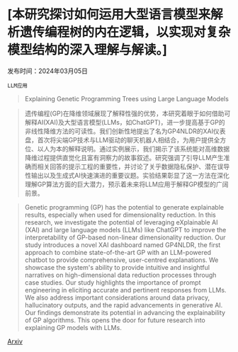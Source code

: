 # [本研究探讨如何运用大型语言模型来解析遗传编程树的内在逻辑，以实现对复杂模型结构的深入理解与解读。]

发布时间：2024年03月05日

`LLM应用`

> Explaining Genetic Programming Trees using Large Language Models

> 遗传编程(GP)在降维领域展现了解释性强的优势，本研究着眼于如何借助可解释AI(XAI)及大型语言模型(LLMs，如ChatGPT)，进一步提高基于GP的非线性降维方法的可读性。我们创新性地提出了名为GP4NLDR的XAI仪表盘，首次将尖端GP技术与LLM驱动的聊天机器人相结合，为用户提供全方位、以人为本的解释说明。通过实例展示，我们揭示了该系统能对高维数据降维过程提供直觉化且富有洞察力的故事叙述。研究强调了引导LLM产生准确而相关回答的提示工程的重要性，并讨论了关乎数据隐私保护、潜在误导性输出以及生成式AI快速演进的重要议题。实验结果彰显了这一方法在深化理解GP算法方面的巨大潜力，预示着未来将LLM应用于解释GP模型的广阔前景。

> Genetic programming (GP) has the potential to generate explainable results, especially when used for dimensionality reduction. In this research, we investigate the potential of leveraging eXplainable AI (XAI) and large language models (LLMs) like ChatGPT to improve the interpretability of GP-based non-linear dimensionality reduction. Our study introduces a novel XAI dashboard named GP4NLDR, the first approach to combine state-of-the-art GP with an LLM-powered chatbot to provide comprehensive, user-centred explanations. We showcase the system's ability to provide intuitive and insightful narratives on high-dimensional data reduction processes through case studies. Our study highlights the importance of prompt engineering in eliciting accurate and pertinent responses from LLMs. We also address important considerations around data privacy, hallucinatory outputs, and the rapid advancements in generative AI. Our findings demonstrate its potential in advancing the explainability of GP algorithms. This opens the door for future research into explaining GP models with LLMs.

[Arxiv](https://arxiv.org/abs/2403.03397)